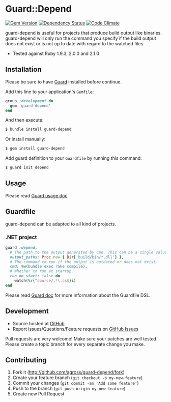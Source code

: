 # Guard::Depend

[![Gem Version](https://badge.fury.io/rb/guard-depend.png)](http://badge.fury.io/rb/guard-depend) [![Dependency Status](https://gemnasium.com/agross/guard-depend.png)](https://gemnasium.com/agross/guard-depend) [![Code Climate](https://codeclimate.com/github/agross/guard-depend.png)](https://codeclimate.com/github/agross/guard-depend)

guard-depend is useful for projects that produce build output like binaries. guard-depend will only run the command you specify if the build output does not exist or is not up to date with regard to the watched files.

* Tested against Ruby 1.9.3, 2.0.0 and 2.1.0

## Installation

Please be sure to have [Guard](https://github.com/guard/guard) installed before continue.

Add this line to your application's `Gemfile`:

```ruby
group :development do
  gem 'guard-depend'
end
```

And then execute:

```bash
$ bundle install guard-depend
```

Or install manually:

```bash
$ gem install guard-depend
```

Add guard definition to your `Guardfile` by running this command:

```bash
$ guard init depend
```

## Usage

Please read [Guard usage doc](https://github.com/guard/guard#readme)

## Guardfile

guard-depend can be adapted to all kind of projects.

### .NET project

```ruby
guard :depend,
  # The path to the output generated by cmd. This can be a single value, an array or a callable returning any of both.
  output_paths: Proc.new { Dir['build/bin/*.dll'] },
  # The command to run if the output is outdated or does not exist.
  cmd: %w(bundle exec rake compile),
  # Whether to run at startup.
  run_on_start: false do
    watch(%r{^source/.*\.cs$}i)
end
```

Please read [Guard doc](https://github.com/guard/guard#readme) for more information about the Guardfile DSL.

## Development

* Source hosted at [GitHub](https://github.com/agross/guard-depend)
* Report issues/Questions/Feature requests on [GitHub Issues](https://github.com/agross/guard-depend/issues)

Pull requests are very welcome! Make sure your patches are well tested. Please create a topic branch for every separate change you make.

## Contributing

1. Fork it (http://github.com/agross/guard-depend/fork)
2. Create your feature branch (`git checkout -b my-new-feature`)
3. Commit your changes (`git commit -am 'Add some feature'`)
4. Push to the branch (`git push origin my-new-feature`)
5. Create new Pull Request
